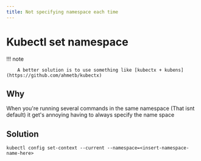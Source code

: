 ```yaml
---
title: Not specifying namespace each time
---
```

# Kubectl set namespace

!!! note

        A better solution is to use something like [kubectx + kubens](https://github.com/ahmetb/kubectx)

## Why

When you're running several commands in the same namespace (That isnt default) it get's annoying having to always specify
the name space

## Solution

```shell
kubectl config set-context --current --namespace=<insert-namespace-name-here>
```